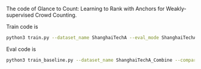 The code of Glance to Count: Learning to Rank with Anchors for Weakly-supervised Crowd Counting.



Train code is 

```sh
python3 train.py --dataset_name ShanghaiTechA --eval_mode ShanghaiTechA --end_step 1000 --eval_step 1 --experiment-ID 1 --gpu_id 1
```



Eval code is 

```sh
python3 train_baseline.py --dataset_name ShanghaiTechA_Combine --compare_loss_mode --eval_mode Rank --end_step 1000 --eval_step 1 --experiment-ID eval_1 --gpu_id 1 --lambda_reg 0.2 --lr 0.000005 --save_all_weights
```

